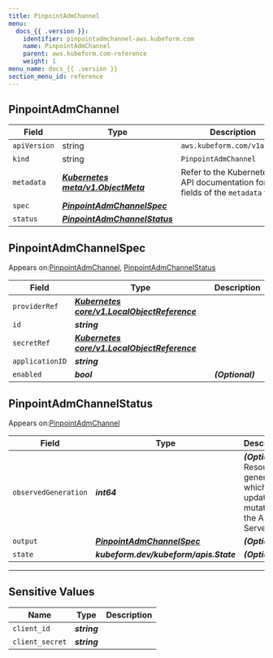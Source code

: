 ```yaml
---
title: PinpointAdmChannel
menu:
  docs_{{ .version }}:
    identifier: pinpointadmchannel-aws.kubeform.com
    name: PinpointAdmChannel
    parent: aws.kubeform.com-reference
    weight: 1
menu_name: docs_{{ .version }}
section_menu_id: reference
---
```


## PinpointAdmChannel
| Field | Type | Description |
| ------ | ----- | ----------- |
| `apiVersion` | string | `aws.kubeform.com/v1alpha1` |
|    `kind` | string | `PinpointAdmChannel` |
| `metadata` | ***[Kubernetes meta/v1.ObjectMeta](https://kubernetes.io/docs/reference/generated/kubernetes-api/v1.13/#objectmeta-v1-meta)***|Refer to the Kubernetes API documentation for the fields of the `metadata` field.|
| `spec` | ***[PinpointAdmChannelSpec](#PinpointAdmChannelSpec)***||
| `status` | ***[PinpointAdmChannelStatus](#PinpointAdmChannelStatus)***||
## PinpointAdmChannelSpec

Appears on:[PinpointAdmChannel](#PinpointAdmChannel), [PinpointAdmChannelStatus](#PinpointAdmChannelStatus)

| Field | Type | Description |
| ------ | ----- | ----------- |
| `providerRef` | ***[Kubernetes core/v1.LocalObjectReference](https://kubernetes.io/docs/reference/generated/kubernetes-api/v1.13/#localobjectreference-v1-core)***||
| `id` | ***string***||
| `secretRef` | ***[Kubernetes core/v1.LocalObjectReference](https://kubernetes.io/docs/reference/generated/kubernetes-api/v1.13/#localobjectreference-v1-core)***||
| `applicationID` | ***string***||
| `enabled` | ***bool***| ***(Optional)*** |
## PinpointAdmChannelStatus

Appears on:[PinpointAdmChannel](#PinpointAdmChannel)

| Field | Type | Description |
| ------ | ----- | ----------- |
| `observedGeneration` | ***int64***| ***(Optional)*** Resource generation, which is updated on mutation by the API Server.|
| `output` | ***[PinpointAdmChannelSpec](#PinpointAdmChannelSpec)***| ***(Optional)*** |
| `state` | ***kubeform.dev/kubeform/apis.State***| ***(Optional)*** |
---
## Sensitive Values
| Name | Type | Description |
|------|------|-------------|
| `client_id` | ***string*** ||
| `client_secret` | ***string*** ||
